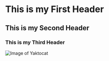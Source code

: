 # This is my First Header
## This is my Second Header 
### This is my Third Header 

![Image of Yaktocat](https://octodex.github.com/images/yaktocat.png)